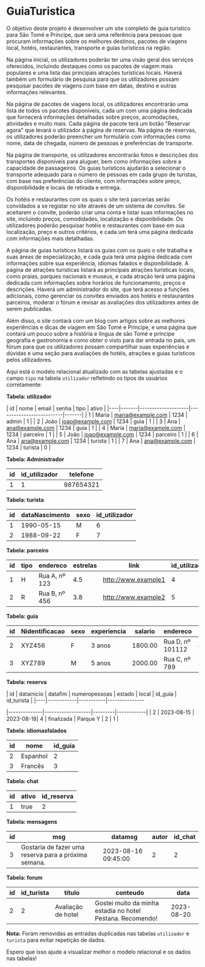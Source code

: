 # GuiaTuristica

O objetivo deste projeto é desenvolver um site completo de guia turístico para São Tomé e Príncipe, que será uma referência para pessoas que procuram informações sobre os melhores destinos, pacotes de viagens local, hotéis, restaurantes, transporte e guias turísticos na região.

Na página inicial, os utilizadores poderão ter uma visão geral dos serviços oferecidos, incluindo destaques como os pacotes de viagem mais populares e uma lista das principais atrações turísticas locais. Haverá também um formulário de pesquisa para que os utilizadores possam pesquisar pacotes de viagens com base em datas, destino e outras informações relevantes.

Na página de pacotes de viagens local, os utilizadores encontrarão uma lista de todos os pacotes disponíveis, cada um com uma página dedicada que fornecerá informações detalhadas sobre preços, acomodações, atividades e muito mais. Cada página de pacote terá um botão "Reservar agora" que levará o utilizador à página de reservas. Na página de reservas, os utilizadores poderão preencher um formulário com informações como nome, data de chegada, número de pessoas e preferências de transporte. 

Na página de transporte, os utilizadores encontrarão fotos e descrições dos transportes disponíveis para aluguer, bem como informações sobre a capacidade de passageiros. Os guias turísticos ajudarão a selecionar o transporte adequado para o número de pessoas em cada grupo de turistas, com base nas preferências do cliente, com informações sobre preço, disponibilidade e locais de retirada e entrega.

Os hotéis e restaurantes com os quais o site terá parcerias serão convidados a se registar no site através de um sistema de convites. Se aceitarem o convite, poderão criar uma conta e listar suas informações no site, incluindo preços, comodidades, localização e disponibilidade. Os utilizadores poderão pesquisar hotéis e restaurantes com base em sua localização, preço e outros critérios, e cada um terá uma página dedicada com informações mais detalhadas.

A página de guias turísticos listará os guias com os quais o site trabalha e suas áreas de especialização, e cada guia terá uma página dedicada com informações sobre sua experiência, idiomas falados e disponibilidade. A página de atrações turísticas listará as principais atrações turísticas locais, como praias, parques nacionais e museus, e cada atração terá uma página dedicada com informações sobre horários de funcionamento, preços e descrições.
Haverá um administrador do site, que terá acesso a funções adicionais, como gerenciar os convites enviados aos hotéis e restaurantes parceiros, moderar o fórum e revisar as avaliações dos utilizadores antes de serem publicadas.

Além disso, o site contará com um blog com artigos sobre as melhores experiências e dicas de viagem em São Tomé e Príncipe, e uma página que contará um pouco sobre a história e língua de são Tomé e príncipe geografia e gastronomia e como obter o visto para dar entrada no pais, um fórum para que os utilizadores possam compartilhar suas experiências e dúvidas e uma seção para avaliações de hotéis, atrações e guias turísticos pelos utilizadores.


Aqui está o modelo relacional atualizado com as tabelas ajustadas e o campo `tipo` na tabela `utilizador` refletindo os tipos de usuários corretamente:

**Tabela: utilizador**

| id | nome  | email              | senha              | tipo      | ativo |
|----|-------|--------------------|--------------------------|-------|
| 1  | Maria | maria@example.com  | 1234   | admin     | 1     |
| 2  | João  | joao@example.com   | 1234    | guia      | 1     |
| 3  | Ana   | ana@example.com    | 1234     | guia      | 1     |
| 4  | Maria | maria@example.com  | 1234    | parceiro  | 1     |
| 5  | João  | joao@example.com   | 1234     | parceiro  | 1     |
| 6  | Ana   | ana@example.com    | 1234     | turista   | 1     |
| 7  | Ana   | ana@example.com    | 1234     | turista   | 0     |

**Tabela: Administrador**

| id | id_utilizador | telefone     |
|----|---------------|--------------|
| 1  | 1             | 987654321    |

**Tabela: turista**

| id | dataNascimento | sexo | id_utilizador |
|----|----------------|------|---------------|
| 1  | 1990-05-15     | M    | 6            |
| 2  | 1988-09-22     | F    | 7            |

**Tabela: parceiro**

| id | tipo | endereco          | estrelas | link                | id_utilizador | foto        | telefone    |
|----|------|-------------------|----------|---------------------|---------------|-------------|-------------|
| 1  | H    | Rua A, nº 123     | 4.5      | http://www.example1 | 4            | foto1.jpg   | 111111111   |
| 2  | R    | Rua B, nº 456     | 3.8      | http://www.example2 | 5            | foto2.jpg   | 222222222   |

**Tabela: guia**

| id | Nidentificacao | sexo | experiencia      | salario | endereco           | telefone    | cv          | foto        | dataNascimento | id_utilizador |
|----|----------------|------|------------------|----------|---------------------|-------------|--------------|-------------|----------------|---------------|
| 2  | XYZ456         | F    | 3 anos           | 1800.00  | Rua D, nº 101112    | 444444444   | cv2.pdf      | foto4.jpg   | 1992-08-25     | 3             |
| 3  | XYZ789         | M    | 5 anos           | 2000.00  | Rua C, nº 789       | 333333333   | cv1.pdf      | foto3.jpg   | 1985-12-10     | 2            |

**Tabela: reserva**

| id | datainicio | datafim   | numeropessoas | estado       | local             | id_guia | id_turista |
|----|------------|-----------|---------------

|--------------|-------------------|---------|------------|
| 2  | 2023-08-15 | 2023-08-18| 4             | finalizada   | Parque Y          | 2       | 1          |

**Tabela: idiomasfalados**

| id | nome       | id_guia |
|----|------------|---------|
| 2  | Espanhol   | 2       |
| 3  | Francês    | 3       |

**Tabela: chat**

| id | ativo | id_reserva |
|----|-------|------------|
| 1  | true  | 2          |

**Tabela: mensagens**

| id | msg                         | datamsg             | autor | id_chat |
|----|-----------------------------|---------------------|-------|---------|
| 3  | Gostaria de fazer uma reserva para a próxima semana.  | 2023-08-16 09:45:00 | 2     | 2   |

**Tabela: forum**

| id | id_turista | titulo             | conteudo           | data       |
|----|------------|--------------------|--------------------|------------|
| 2  | 2          | Avaliação de hotel | Gostei muito da minha estadia no hotel Pestana. Recomendo! | 2023-08-20 |

**Nota:** Foram removidas as entradas duplicadas nas tabelas `utilizador` e `turista` para evitar repetição de dados.

Espero que isso ajude a visualizar melhor o modelo relacional e os dados nas tabelas!
